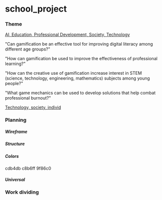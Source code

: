 # school_project

### Theme

<u>AI, Education, Professional Development, Society, Technology</u>

"Can gamification be an effective tool for improving digital literacy among different age groups?"

"How can gamification be used to improve the effectiveness of professional learning?"

"How can the creative use of gamification increase interest in STEM (science, technology, engineering, mathematics) subjects among young people?"

"What game mechanics can be used to develop solutions that help combat professional burnout?"

<u>Technology, society, individ</u>

[]()
[]()
[]()
[]()

### Planning

##### Wireframe

##### Structure

##### Colors
cdb4db
c8b6ff
9f86c0

##### Universal 


### Work dividing


